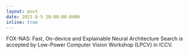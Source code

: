 ```yaml
---
layout: post
date: 2021-8-5 18:00:00-0400
inline: true
---
```


FOX-NAS: Fast, On-device and Explainable Neural Architecture Search is accepted by Low-Power Computer Vision Workshop (LPCV) in ICCV.
